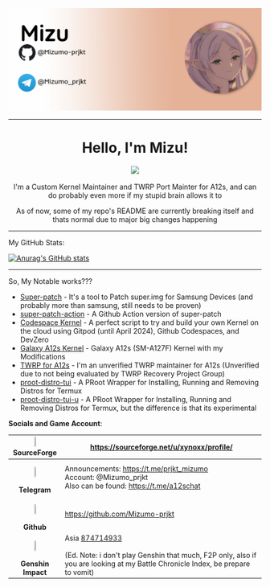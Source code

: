 ![img](img/ghbanner.png)

---

<div align=center>

<h1><b>Hello, I'm Mizu!</b></h1>
<img src="https://img.shields.io/badge/Nice_to_Meet_You!-BrightGreen?style=flat">

<p>I'm a Custom Kernel Maintainer and TWRP Port Mainter for A12s, and can do probably even more if my stupid brain allows it to</p>

<p>As of now, some of my repo's README are currently breaking itself and thats normal due to major big changes happening</p>

</div>
 
---


My GitHub Stats:

[![Anurag's GitHub stats](https://github-readme-stats.vercel.app/api?username=Mizumo-prjkt&show_icons=true&theme=tokyonight)](https://github.com/anuraghazra/github-readme-stats)

---

So, My Notable works???

- [Super-patch](https://github.com/SUFandom/super-patch) - It's a tool to Patch super.img for Samsung Devices (and probably more than samsung, still needs to be proven)
- [super-patch-action](https://github.com/SUFandom/super-patch-action) - A Github Action version of super-patch
- [Codespace Kernel](https://github.com/SUFandom/codespace-kernel-compile) - A perfect script to try and build your own Kernel on the cloud using Gitpod (until April 2024), Github Codespaces, and DevZero
- [Galaxy A12s Kernel](https://github.com/SUFandom/galaxy-a12s-kernel) - Galaxy A12s (SM-A127F) Kernel with my Modifications
- [TWRP for A12s](https://github.com/SUFandom/Galaxy-A12s-UC-dtr) - I'm an unverified TWRP maintainer for A12s (Unverified due to not being evaluated by TWRP Recovery Project Group)
- [proot-distro-tui](https://github.com/SUFandom/proot-distro-tui) - A PRoot Wrapper for Installing, Running and Removing Distros for Termux
- [proot-distro-tui-u](https://github.com/SUFandom/proot-distro-tui-u) - A PRoot Wrapper for Installing, Running and Removing Distros for Termux, but the difference is that its experimental




<b>Socials and Game Account</b>:

| <img src="https://www.svgrepo.com/show/331582/sourceforge.svg" style="display: block; margin-left: auto; margin-right: auto;" height=15% width=15%> <p style="margin: auto" align=center>SourceForge</p>                                                                                                                            | https://sourceforge.net/u/xynoxx/profile/                                                                           |
|----------------------------------------------------------------------------------------------------------------------------------------------------------------------------------------------------------------------------------------------------------------------|---------------------------------------------------------------------------------------------------------------------|
| <p align=center><img src="https://upload.wikimedia.org/wikipedia/commons/thumb/8/82/Telegram_logo.svg/2048px-Telegram_logo.svg.png" style="display: block; margin-left: auto; margin-right: auto;" height=15% width=15% ></p> <p style="margin: auto;" align=center ><b>Telegram</b></p> | Announcements: https://t.me/prjkt_mizumo  <br>Account: @Mizumo_prjkt <br>  Also can be found: https://t.me/a12schat |
| <p align=center><img src="https://upload.wikimedia.org/wikipedia/commons/9/91/Octicons-mark-github.svg" style="display: block; margin-left: auto; margin-right: auto;" height=15% width=15%></p> <p style="margin: auto;" align=center><b>Github</b></p>                                 |  https://github.com/Mizumo-prjkt       |
| <p align=center><img src="https://static-00.iconduck.com/assets.00/games-genshinimpact-icon-2048x2048-jyrv8s6e.png" style="display: block; margin-left: auto; margin-right: auto;" height=15% width=15% > </p> <p style="margin: auto" align=center><b>Genshin Impact</b></p> | Asia <a href="https://act.hoyolab.com/app/community-game-records-sea/index.html?bbs_presentation_style=fullscreen&bbs_auth_required=true&gid=2&user_id=286019394&utm_source=share&utm_medium=link&lang=en-us&bbs_theme=light&bbs_theme_device=1&utm_campaign=web#/ys">874714933</a> <br><br> (Ed. Note: i don't play Genshin that much, F2P only, also if you are looking at my Battle Chronicle Index, be prepare to vomit) |




